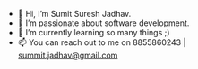 - 👋 Hi, I’m Sumit Suresh Jadhav.
- 👀 I’m passionate about software development.
- 🌱 I’m currently learning so many things ;)
- 📫 You can reach out to me on 8855860243 | summit.jadhav@gmail.com

<!---
sumitsj/sumitsj is a ✨ special ✨ repository because its `README.md` (this file) appears on your GitHub profile.
You can click the Preview link to take a look at your changes.
--->
